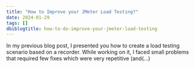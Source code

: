 ```yaml
---
title: "How to Improve your JMeter Load Testing?"
date: 2024-01-29
tags: []
dbiblogtitle: how-to-do-improve-your-jmeter-load-testing
---
```

In my previous blog post, I presented you how to create a load testing scenario based on a recorder. While working on it, I faced small problems that required few fixes which were very repetitive (and(…)